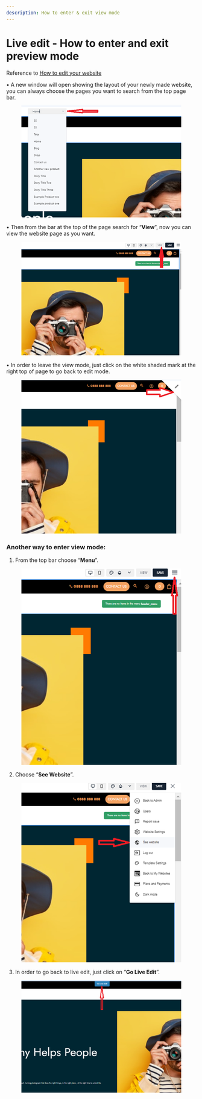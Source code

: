 ```yaml
---
description: How to enter & exit view mode
---
```


# Live edit - How to enter and exit preview mode

Reference to [How to edit your website](https://help.microweber.com/user-guide/live-edit-how-to-edit-you-site)

• A new window will open showing the layout of your newly made website, you can always choose the pages you want to search from the top page bar.

<figure><img src=".gitbook/assets/image (2).png" alt=""><figcaption></figcaption></figure>

• Then from the bar at the top of the page search for “**View**”, now you can view the website page as you want.

<figure><img src=".gitbook/assets/image (1) (1) (1).png" alt=""><figcaption></figcaption></figure>

• In order to leave the view mode, just click on the white shaded mark at the right top of page to go back to edit mode.

<figure><img src=".gitbook/assets/image (2) (1).png" alt=""><figcaption></figcaption></figure>

### Another way to enter view mode:

1. From the top bar choose “**Menu**”.

<figure><img src=".gitbook/assets/image (3).png" alt=""><figcaption></figcaption></figure>

2. Choose “**See Website**”.

<figure><img src=".gitbook/assets/image (4).png" alt=""><figcaption></figcaption></figure>

3. In order to go back to live edit, just click on “**Go Live Edit**”.

<figure><img src=".gitbook/assets/image (5).png" alt=""><figcaption></figcaption></figure>

